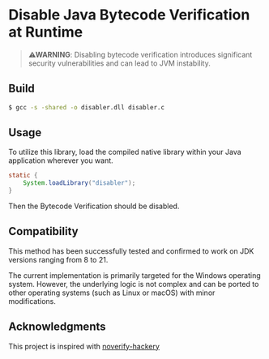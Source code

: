 # Disable Java Bytecode Verification at Runtime

> **⚠WARNING**: Disabling bytecode verification introduces significant security vulnerabilities and can lead to JVM instability.

## Build 

```bash
$ gcc -s -shared -o disabler.dll disabler.c
```

## Usage

To utilize this library, load the compiled native library within your Java application wherever you want.

```java
static {
    System.loadLibrary("disabler");
}
```

Then the Bytecode Verification should be disabled.

## Compatibility

This method has been successfully tested and confirmed to work on JDK versions ranging from 8 to 21.

The current implementation is primarily targeted for the Windows operating system. However, the underlying logic is not complex and can be ported to other operating systems (such as Linux or macOS) with minor modifications.

## Acknowledgments

This project is inspired with [noverify-hackery](https://github.com/char/noverify-hackery)
